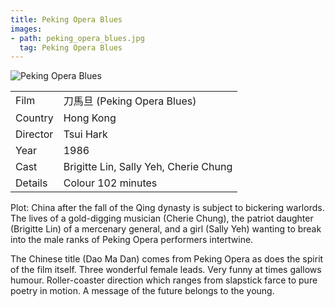 ```yaml
---
title: Peking Opera Blues
images:
- path: peking_opera_blues.jpg
  tag: Peking Opera Blues
---
```

![Peking Opera Blues](peking_opera_blues.jpg)

| | |
|-|-|
Film|&#20992;&#39340;&#26086; (Peking Opera Blues)
Country|Hong Kong
Director|Tsui Hark
Year|1986
Cast|Brigitte Lin, Sally Yeh, Cherie Chung
Details|Colour 102 minutes

Plot: China after the fall of the Qing dynasty is
subject to bickering warlords.  The lives of a gold-digging musician (Cherie Chung), the patriot daughter
(Brigitte Lin) of a mercenary general, and a girl
(Sally Yeh) wanting to break into the male ranks of
Peking Opera performers intertwine.

The Chinese title (Dao Ma Dan) comes from Peking
Opera as does the spirit of the film itself.  Three
wonderful female leads.  Very funny at times gallows
humour.  Roller-coaster direction which ranges from
slapstick farce to pure poetry in motion.  A message
of the future belongs to the young.

